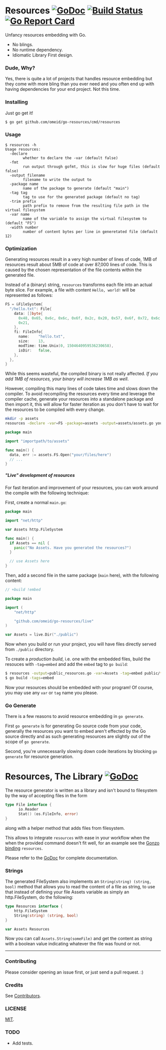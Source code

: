 # Resources [![GoDoc](https://img.shields.io/badge/godoc-reference-blue.svg?style=flat-square)](https://godoc.org/github.com/omeid/go-resources)  [![Build Status](https://travis-ci.org/omeid/go-resources.svg?branch=master)](https://travis-ci.org/omeid/go-resources) [![Go Report Card](https://goreportcard.com/badge/github.com/omeid/go-resources?bust=true)](https://goreportcard.com/report/github.com/omeid/go-resources)
Unfancy resources embedding with Go.

- No blings.
- No runtime dependency.
- Idiomatic Library First design.

### Dude, Why?

Yes, there is quite a lot of projects that handles resource embedding
but they come with more bling than you ever need and you often end up
with having dependencies for your end project. Not this time.

### Installing

Just go get it!

```sh
$ go get github.com/omeid/go-resources/cmd/resources
```

### Usage

```
$ resources -h
Usage resources:
  -declare
        whether to declare the -var (default false)
  -fmt
        run output through gofmt, this is slow for huge files (default false)
  -output filename
        filename to write the output to
  -package name
        name of the package to generate (default "main")
  -tag tag
        tag to use for the generated package (default no tag)
  -trim prefix
        path prefix to remove from the resulting file path in the virtual filesystem
  -var name
        name of the variable to assign the virtual filesystem to (default "FS")
  -width number
        number of content bytes per line in generetated file (default 12)
```

### Optimization

Generating resources result in a very high number of lines of code, 1MB
of resources result about 5MB of code at over 87,000 lines of code. This
is caused by the chosen representation of the file contents within the
generated file.

Instead of a (binary) string, `resources` transforms each file into an
actual byte slice. For example, a file with content `Hello, world!` will
be represented as follows:

``` go
FS = &FileSystem{
  "/hello.txt": File{
    data: []byte{
      0x48, 0x65, 0x6c, 0x6c, 0x6f, 0x2c, 0x20, 0x57, 0x6f, 0x72, 0x6c, 0x64,
      0x21,
    },
    fi: FileInfo{
      name:    "hello.txt",
      size:    13,
      modTime: time.Unix(0, 1504640959536230658),
      isDir:   false,
    },
  },
}
```

While this seems wasteful, the compiled binary is not really affected.
_If you add 1MB of resources, your binary will increase 1MB as well_.

However, compiling this many lines of code takes time and slows down the
compiler. To avoid recompiling the resources every time and leverage the
compiler cache, generate your resources into a standalone package and
then import it, this will allow for faster iteration as you don't have
to wait for the resources to be compiled with every change.

``` sh
mkdir -p assets
resources -declare -var=FS -package=assets -output=assets/assets.go your/files/here
```

``` go
package main

import "importpath/to/assets"

func main() {
  data, err := assets.FS.Open("your/files/here")
  // ...
}
```

##### "Live" development of resources

For fast iteration and improvement of your resources, you can work
around the compile with the following technique:

First, create a normal `main.go`:

```go
package main

import "net/http"

var Assets http.FileSystem

func main() {
  if Assets == nil {
    panic("No Assets. Have you generated the resources?")
  }

  // use Assets here
}
```

Then, add a second file in the same package (`main` here), with the
following content:

```go
// +build !embed

package main

import (
	"net/http"

	"github.com/omeid/go-resources/live"
)

var Assets = live.Dir("./public")
```

Now when you build or run your project, you will have files directly
served from `./public` directory.

To create a *production build*, i.e. one with the embedded files, build
the resouces with `-tag=embed` and add the `embed` tag to `go build`:

```sh
$ resources -output=public_resources.go -var=Assets -tag=embed public/*
$ go build -tags=embed
```

Now your resources should be embedded with your program!
Of course, you may use any `var` or `tag` name you please.

### Go Generate

There is a few reasons to avoid resource embedding in `go generate`.

First `go generate` is for generating Go source code from your code,
generally the resources you want to embed aren't effected by the Go
source directly and as such generating resources are slightly out of the
scope of `go generate`.

Second, you're unnecessarily slowing down code iterations by blocking
`go generate` for resource generation.

# Resources, The Library [![GoDoc](https://godoc.org/github.com/omeid/go-resources?status.svg)](https://godoc.org/github.com/omeid/go-resources)

The resource generator is written as a library and isn't bound to
filesystem by the way of accepting files in the form

```go
type File interface {
      io.Reader
      Stat() (os.FileInfo, error)
}
```

along with a helper method that adds files from filesystem.

This allows to integrate `resources` with ease in your workflow when the
when the provided command doesn't fit well, for an example see the [Gonzo
binding](https://github.com/go-gonzo/resources/blob/master/resources.go)
`resources`.

Please refer to the [GoDoc](https://godoc.org/github.com/omeid/go-resources)
for complete documentation.

### Strings

The generated FileSystem also implements an `String(string) (string, bool)` method that allows you to read the content of a file as string, to use that
instead of defining your file Assets variable as simply an http.FileSystem, do the following:

```go
type Resources interface {
	http.FileSystem
	String(string) (string, bool)
}

var Assets Resources
```

Now you can call `Assets.String(someFile)` and get the content as string with a boolean value indicating whatever the file was found or not.

---

### Contributing

Please consider opening an issue first, or just send a pull request. :)

### Credits

See [Contributors](https://github.com/omeid/go-resources/graphs/contributors).

### LICENSE

[MIT](LICENSE).

### TODO

- Add tests.
